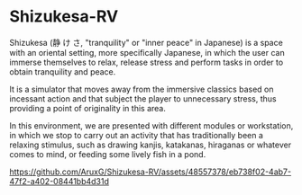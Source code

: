 # Shizukesa-RV
Shizukesa (静 け さ, "tranquility" or "inner peace" in Japanese) is a space with an oriental setting, more specifically Japanese, in which the user can immerse themselves to relax, release stress and perform tasks in order to obtain tranquility and peace.

It is a simulator that moves away from the immersive classics based on incessant action and that subject the player to unnecessary stress, thus providing a point of originality in this area.

In this environment, we are presented with different modules or workstation, in which we stop to carry out an activity that has traditionally been a relaxing stimulus, such as drawing kanjis, katakanas, hiraganas or whatever comes to mind, or feeding some lively fish in a pond.


https://github.com/AruxG/Shizukesa-RV/assets/48557378/eb738f02-4ab7-47f2-a402-08441bb4d31d

